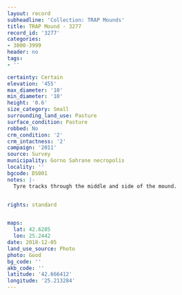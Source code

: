 ```yaml
---
layout: record
subheadline: 'Collection: TRAP Mounds'
title: TRAP Mound - 3277
record_id: '3277'
categories:
- 3000-3999
header: no
tags:
- ''

certainty: Certain
elevation: '455'
max_diameter: '10'
min_diameter: '10'
height: '0.6'
size_category: Small
surrounding_land_use: Pasture
surface_condition: Pasture
robbed: No
crm_condition: '2'
crm_intactness: '2'
campaign: '2011'
source: Survey
municipality: Gorno Sahrane necropolis
locality: ''
bgcode: DS001
notes: |-
  Tyre tracks through the middle and side of the mound.


rights: standard


maps:
  lat: 42.6285
  lon: 25.2442
date: 2018-12-05
land_use_source: Photo
photo: Good
bg_code: ''
akb_code: ''
latitude: '42.666412'
longitude: '25.213284'
---
```

